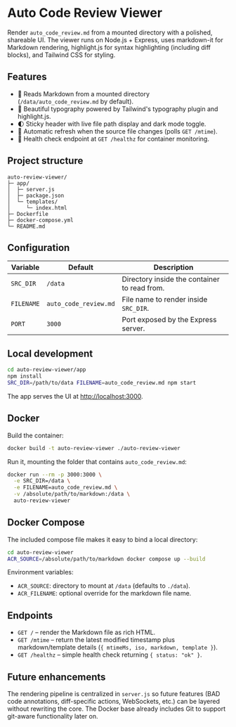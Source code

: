 # Auto Code Review Viewer

Render `auto_code_review.md` from a mounted directory with a polished, shareable UI. The viewer runs on Node.js + Express, uses markdown-it for Markdown rendering, highlight.js for syntax highlighting (including diff blocks), and Tailwind CSS for styling.

## Features

- 📄 Reads Markdown from a mounted directory (`/data/auto_code_review.md` by default).
- 🎨 Beautiful typography powered by Tailwind's typography plugin and highlight.js.
- 🌓 Sticky header with live file path display and dark mode toggle.
- 🔁 Automatic refresh when the source file changes (polls `GET /mtime`).
- 💓 Health check endpoint at `GET /healthz` for container monitoring.

## Project structure

```
auto-review-viewer/
├─ app/
│  ├─ server.js
│  ├─ package.json
│  └─ templates/
│     └─ index.html
├─ Dockerfile
├─ docker-compose.yml
└─ README.md
```

## Configuration

| Variable   | Default                | Description                                   |
|------------|------------------------|-----------------------------------------------|
| `SRC_DIR`  | `/data`                | Directory inside the container to read from. |
| `FILENAME` | `auto_code_review.md`  | File name to render inside `SRC_DIR`.         |
| `PORT`     | `3000`                 | Port exposed by the Express server.          |

## Local development

```bash
cd auto-review-viewer/app
npm install
SRC_DIR=/path/to/data FILENAME=auto_code_review.md npm start
```

The app serves the UI at [http://localhost:3000](http://localhost:3000).

## Docker

Build the container:

```bash
docker build -t auto-review-viewer ./auto-review-viewer
```

Run it, mounting the folder that contains `auto_code_review.md`:

```bash
docker run --rm -p 3000:3000 \
  -e SRC_DIR=/data \
  -e FILENAME=auto_code_review.md \
  -v /absolute/path/to/markdown:/data \
  auto-review-viewer
```

## Docker Compose

The included compose file makes it easy to bind a local directory:

```bash
cd auto-review-viewer
ACR_SOURCE=/absolute/path/to/markdown docker compose up --build
```

Environment variables:

- `ACR_SOURCE`: directory to mount at `/data` (defaults to `./data`).
- `ACR_FILENAME`: optional override for the markdown file name.

## Endpoints

- `GET /` – render the Markdown file as rich HTML.
- `GET /mtime` – return the latest modified timestamp plus markdown/template details (`{ mtimeMs, iso, markdown, template }`).
- `GET /healthz` – simple health check returning `{ status: "ok" }`.

## Future enhancements

The rendering pipeline is centralized in `server.js` so future features (BAD code annotations, diff-specific actions, WebSockets, etc.) can be layered without rewriting the core. The Docker base already includes Git to support git-aware functionality later on.
